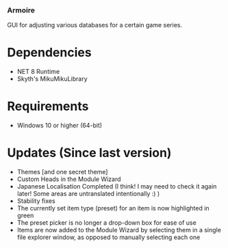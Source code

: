 ### Armoire
GUI for adjusting various databases for a certain game series.
 
# Dependencies
- NET 8 Runtime
- Skyth's MikuMikuLibrary

# Requirements
- Windows 10 or higher (64-bit)

# Updates (Since last version)
- Themes [and one secret theme]
- Custom Heads in the Module Wizard
- Japanese Localisation Completed (I think! I may need to check it again later! Some areas are untranslated intentionally :) )
- Stability fixes
- The currently set item type (preset) for an item is now highlighted in green
- The preset picker is no longer a drop-down box for ease of use
- Items are now added to the Module Wizard by selecting them in a single file explorer window, as opposed to manually selecting each one